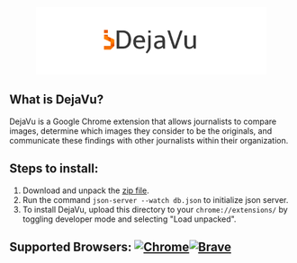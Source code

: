 <p align="center">
<a href = "https://rzere.github.io/DejaVu"><img src="icons/dejavu_small.png"
     alt="DejaVu" height="120" width=auto/></a>
</p>

## What is DejaVu?

DejaVu is a Google Chrome extension that allows journalists to compare images, determine which images
they consider to be the originals, and communicate these findings with other journalists within their organization.

## Steps to install:
1. Download and unpack the [zip file](https://github.com/rzere/DejaVu/zipball/master/).
2. Run the command `json-server --watch db.json` to initialize json server.
3. To install DejaVu, upload this directory to your `chrome://extensions/` by toggling developer mode and selecting "Load unpacked".

## Supported Browsers: <a href="https://www.google.com/chrome/?brand=CHBD&gclid=EAIaIQobChMIu8r0uZb84QIVFYTICh32RweMEAAYASAAEgIeSPD_BwE&gclsrc=aw.ds"><img src="https://img.purch.com/o/aHR0cDovL3d3dy5sYXB0b3BtYWcuY29tL2ltYWdlcy93cC9wdXJjaC1hcGkvaW5jb250ZW50LzIwMTYvMDEvY2hyb21lLWxvZ28tMjUweDI1MC5wbmc=" alt="Chrome" width="30" height="30"/></a><a href="https://brave.com/download/"><img src="https://images-na.ssl-images-amazon.com/images/I/51IbhWne1lL.png" alt="Brave" width="32" height="32"/></a>
